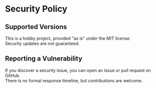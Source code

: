 # Security Policy

## Supported Versions

This is a hobby project, provided "as is" under the MIT license.  
Security updates are not guaranteed.

## Reporting a Vulnerability

If you discover a security issue, you can open an issue or pull request on GitHub.  
There is no formal response timeline, but contributions are welcome.
